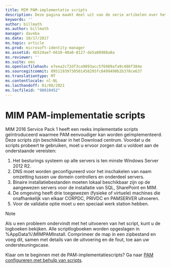 ```yaml
---
title: MIM PAM-implementatie scripts
description: Deze pagina maakt deel uit van de serie artikelen over het configureren van Microsoft Identity Manager met behulp van scripts. De pagina bevat een lijst met aannames met betrekking tot de omgeving.
keywords: ''
author: billmath
ms.author: billmath
manager: daveba
ms.date: 10/17/2017
ms.topic: article
ms.prod: microsoft-identity-manager
ms.assetid: 4b524ae7-6610-40a0-8127-de5a08988a8a
ms.reviewer: ''
ms.suite: ems
ms.openlocfilehash: e7eea2c72df3ca9893acc5f6989afa9c488f384e
ms.sourcegitcommit: 89511939730501458295fc8499490b2b378ce637
ms.translationtype: MT
ms.contentlocale: nl-NL
ms.lasthandoff: 01/08/2021
ms.locfileid: "98010452"
---
```

# <a name="mim-pam-deployment-scripts"></a>MIM PAM-implementatie scripts

MIM 2016 Service Pack 1 heeft een reeks implementatie scripts geïntroduceerd waarmee PAM eenvoudiger kan worden geïmplementeerd. Deze scripts zijn beschikbaar in het Download centrum. Voordat u de scripts probeert te gebruiken, moet u ervoor zorgen dat u voldoet aan de onderstaande vereisten:

1. Het besturings systeem op alle servers is ten minste Windows Server 2012 R2.
2. DNS moet worden geconfigureerd voor het inschakelen van naam omzetting tussen uw domein controllers en onderdeel servers.
3. Binaire installatiebestanden moeten lokaal beschikbaar zijn op de aangewezen servers voor de installatie van SQL, SharePoint en MIM.
4. De omgeving heeft drie toegewezen (fysieke of virtuele) machines die onafhankelijk van elkaar CORPDC, PRIVDC en PAMSERVER uitvoeren.
5. Voor de validatie optie moet u een speciaal werk station hebben.

>[!NOTE]
>Als u een probleem ondervindt met het uitvoeren van het script, kunt u de logboeken bekijken. Alle scriptlogboeken worden opgeslagen in %AppData%\MIMPAMInstall. Comprimeer de map in een zipbestand en voeg dit, samen met details van de uitvoering en de fout, toe aan uw ondersteuningscase.

Klaar om te beginnen met de PAM-implementatiescripts? Ga naar [PAM configureren met behulp van scripts](./pam/sp1-pam-configure-using-scripts.md).
